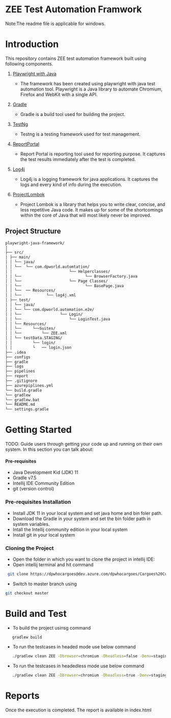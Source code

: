 # ZEE Test Automation Framwork

Note:The readme file is applicable for windows.

# Introduction

This repository contains ZEE test automation framework built using following components.

1. [Playwright with Java](https://playwright.dev/java/)

   - The framework has been created using playwright with java test automation tool. Playwright is a Java library to automate Chromium, Firefox and WebKit with a single API.

2. [Gradle](https://gradle.org/)

   - Gradle is a build tool used for building the project.

3. [TestNg](https://testng.org/doc/)

   - Testng is a testing framework used for test management.

4. [ReportPortal](https://reportportal.io/)

   - Report Portal is reporting tool used for reporting purpose. It captures the test results immediately after the test is completed.

5. [Log4j](https://logging.apache.org/log4j/2.x/)

   - Log4j is a logging framework for java applications. It captures the logs and every kind of info during the execution.

6. [ProjectLombok](https://projectlombok.org/)

   - Project Lombok is a library that helps you to write clear, concise, and less repetitive Java code. It makes up for
     some of the shortcomings within the core of Java that will most likely never be improved.

## Project Structure

```bash
playwright-java-framework/
│
├── src/
│ ├── main/
│ │ └── java/
│ │ └──  └── com.dpworld.automtation/
│ │                         └── Helperclasses/
│ │ └──                            └── BrowserFactory.java
│ │ └──                     └── Page Classes/
│ │ └──                            └── BasePage.java
│ │ └──  ── Resources/
│ │ └──           └── log4j.xml
│ ├── test/
│ │ └── java/
│ │ └── └── com.dpworld.automation.e2e/
│ │ └──                 └── Login/
│ │ └──                     └── LoginTest.java
│ │ └── Resources/
│ │ └──     └──Suites/
│ │ └──         └── ZEE.xml
│ │ └── testData.STAGING/
│ │         └── login/
│ │         └   ── login.json
├── .idea
├── configs
├── gradle
├── logs
├── pipelines
├── report
├── .gitignore
├── azurepiplines.yml
└── build.gradle
└── gradlew
└── gradlew.bat
└── README.md
└── settings.gradle
```

# Getting Started

TODO: Guide users through getting your code up and running on their own system. In this section you can talk about:

#### Pre-requisites

- Java Development Kid (JDK) 11
- Gradle v7.5
- Intellij IDE Community Edition
- git (version control)

### Pre-requisites Installation

- Install JDK 11 in your local system and set java home and bin foler path.
- Download the Gradle in your system and set the bin folder path in system variables.
- Intall the Intellij community edition in your local system
- Install git in your local system

### Cloning the Project

- Open the folder in which you want to clone the project in intellij IDE:
- Open intellij terminal and hit command

```bash
 git clone https://dpwhocargoes@dev.azure.com/dpwhocargoes/Cargoes%20Customs%20CR/\_git/CustomsUI-Automation
```

- Switch to master branch using

```bash
git checkout master
```

# Build and Test

- To build the project usinsg command

```bash
   gradlew build
```

- To run the testcases in headed mode use below command

```bash
   ./gradlew clean ZEE -Dbrowser=chromium -Dheadless=false -Denv=staging -DreportPortal=disabled
```

- To run the testcases in headedless mode use below command

```bash
   ./gradlew clean ZEE -Dbrowser=chromium -Dheadless=true -Denv=staging -DreportPortal=disabled
```

# Reports

Once the execution is completed. The report is available in index.html
